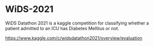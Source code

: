 # WiDS-2021

WiDS Datathon 2021 is a kaggle competition for classifying whether a patient admitted to an ICU has Diabetes Mellitus or not.

https://www.kaggle.com/c/widsdatathon2021/overview/evaluation

